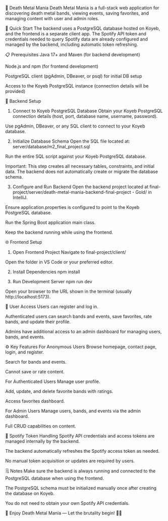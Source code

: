 🎸 Death Metal Mania
Death Metal Mania is a full-stack web application for discovering death metal bands, viewing events, saving favorites, and managing content with user and admin roles.

🚀 Quick Start
The backend uses a PostgreSQL database hosted on Koyeb, and the frontend is a separate client app. The Spotify API token and credentials needed to query Spotify data are already configured and managed by the backend, including automatic token refreshing.

📋 Prerequisites
Java 17+ and Maven (for backend development)

Node.js and npm (for frontend development)

PostgreSQL client (pgAdmin, DBeaver, or psql) for initial DB setup

Access to the Koyeb PostgreSQL instance (connection details will be provided)

🔧 Backend Setup
1. Connect to Koyeb PostgreSQL Database
Obtain your Koyeb PostgreSQL connection details (host, port, database name, username, password).

Use pgAdmin, DBeaver, or any SQL client to connect to your Koyeb database.

2. Initialize Database Schema
Open the SQL file located at: server/database/m2_final_project.sql

Run the entire SQL script against your Koyeb PostgreSQL database.

Important: This step creates all necessary tables, constraints, and initial data.
The backend does not automatically create or migrate the database schema.

3. Configure and Run Backend
Open the backend project located at final-project/server/death-metal-mania-backend-final-project - Gold/ in IntelliJ.

Ensure application.properties is configured to point to the Koyeb PostgreSQL database.

Run the Spring Boot application main class.

Keep the backend running while using the frontend.

🌐 Frontend Setup
1. Open Frontend Project
Navigate to final-project/client/

Open the folder in VS Code or your preferred editor.

2. Install Dependencies
npm install

3. Run Development Server
npm run dev

Open your browser to the URL shown in the terminal (usually http://localhost:5173).

👤 User Access
Users can register and log in.

Authenticated users can search bands and events, save favorites, rate bands, and update their profile.

Admins have additional access to an admin dashboard for managing users, bands, and events.

⚙️ Key Features
For Anonymous Users
Browse homepage, contact page, login, and register.

Search for bands and events.

Cannot save or rate content.

For Authenticated Users
Manage user profile.

Add, update, and delete favorite bands with ratings.

Access favorites dashboard.

For Admin Users
Manage users, bands, and events via the admin dashboard.

Full CRUD capabilities on content.

🔄 Spotify Token Handling
Spotify API credentials and access tokens are managed internally by the backend.

The backend automatically refreshes the Spotify access token as needed.

No manual token acquisition or updates are required by users.

🗒️ Notes
Make sure the backend is always running and connected to the PostgreSQL database when using the frontend.

The PostgreSQL schema must be initialized manually once after creating the database on Koyeb.

You do not need to obtain your own Spotify API credentials.

🎸 Enjoy Death Metal Mania — Let the brutality begin! 🤘🔥
